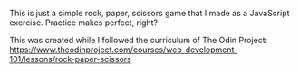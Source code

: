 This is just a simple rock, paper, scissors game that I made as a JavaScript exercise. Practice makes perfect, right?

This was created while I followed the curriculum of The Odin Project: https://www.theodinproject.com/courses/web-development-101/lessons/rock-paper-scissors